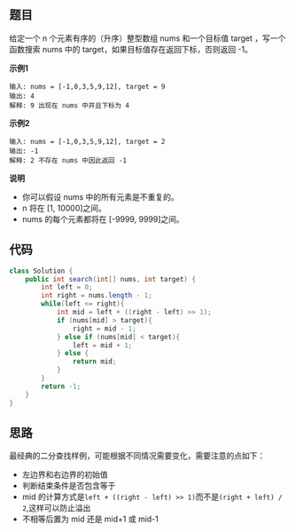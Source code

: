 ## 题目
给定一个 n 个元素有序的（升序）整型数组 nums 和一个目标值 target  ，写一个函数搜索 nums 中的 target，如果目标值存在返回下标，否则返回 -1。

**示例1**
```
输入: nums = [-1,0,3,5,9,12], target = 9
输出: 4
解释: 9 出现在 nums 中并且下标为 4
```

**示例2**
```
输入: nums = [-1,0,3,5,9,12], target = 2
输出: -1
解释: 2 不存在 nums 中因此返回 -1
```

**说明**

* 你可以假设 nums 中的所有元素是不重复的。
* n 将在 [1, 10000]之间。
* nums 的每个元素都将在 [-9999, 9999]之间。

## 代码
```JAVA
class Solution {
    public int search(int[] nums, int target) {
        int left = 0;
        int right = nums.length - 1;
        while(left <= right){
            int mid = left + ((right - left) >> 1);
            if (nums[mid] > target){
                right = mid - 1;
            } else if (nums[mid] < target){
                left = mid + 1;
            } else {
                return mid;
            }
        }
        return -1;
    }
}
```
## 思路

最经典的二分查找样例，可能根据不同情况需要变化，需要注意的点如下：
* 左边界和右边界的初始值
* 判断结束条件是否包含等于
* mid 的计算方式是`left + ((right - left) >> 1)`而不是`(right + left) / 2`,这样可以防止溢出
* 不相等后置为 mid 还是 mid+1 或 mid-1